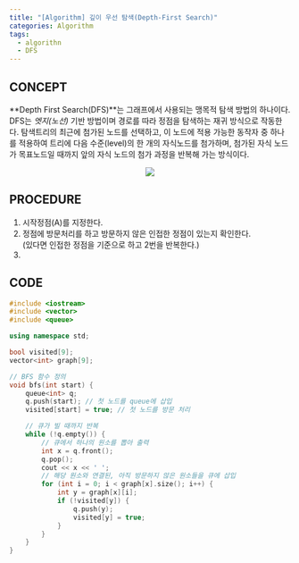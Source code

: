 ```yaml
---
title: "[Algorithm] 깊이 우선 탐색(Depth-First Search)"
categories: Algorithm
tags:
  - algorithn
  - DFS
---
```


## CONCEPT
**Depth First Search(DFS)**는 그래프에서 사용되는 맹목적 탐색 방법의 하나이다. DFS는 *엣지(노선)* 기반 방법이며 경로를 따라 정점을 탐색하는 재귀 방식으로 작동한다. 탐색트리의 최근에 첨가된 노드를 선택하고, 이 노드에 적용 가능한 동작자 중 하나를 적용하여 트리에 다음 수준(level)의 한 개의 자식노드를 첨가하며, 첨가된 자식 노드가 목표노드일 때까지 앞의 자식 노드의 첨가 과정을 반복해 가는 방식이다.

<div style="text-align : center;">
	<img src="https://upload.wikimedia.org/wikipedia/commons/thumb/7/7f/Depth-First-Search.gif/330px-Depth-First-Search.gif">
</div>   

## PROCEDURE
1. 시작정점(A)를 지정한다.
2. 정점에 방문처리를 하고 방문하지 않은 인접한 정점이 있는지 확인한다.   
   (있다면 인접한 정점을 기준으로 하고 2번을 반복한다.)
3. 

## CODE
```cpp
#include <iostream>
#include <vector>
#include <queue>

using namespace std;

bool visited[9];
vector<int> graph[9];

// BFS 함수 정의
void bfs(int start) {
    queue<int> q;
    q.push(start); // 첫 노드를 queue에 삽입
    visited[start] = true; // 첫 노드를 방문 처리

    // 큐가 빌 때까지 반복
    while (!q.empty()) {
        // 큐에서 하나의 원소를 뽑아 출력
        int x = q.front();
        q.pop();
        cout << x << ' ';
        // 해당 원소와 연결된, 아직 방문하지 않은 원소들을 큐에 삽입
        for (int i = 0; i < graph[x].size(); i++) {
            int y = graph[x][i];
            if (!visited[y]) {
                q.push(y);
                visited[y] = true;
            }
        }
    }
}
```